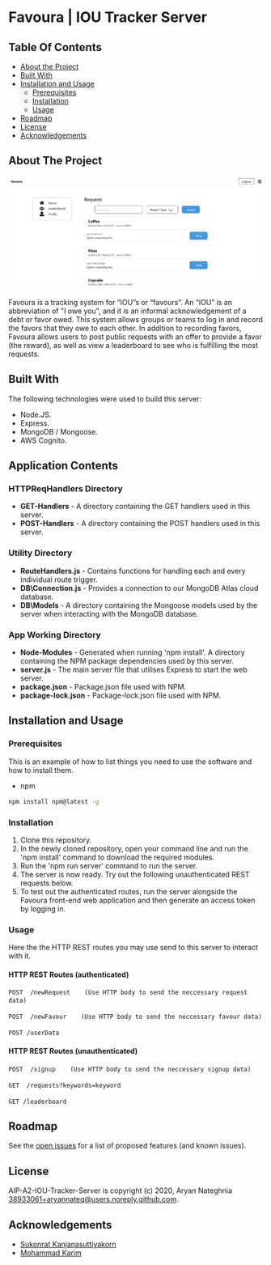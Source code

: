 # Favoura | IOU Tracker Server
## Table Of Contents

* [About the Project](#about-the-project)
* [Built With](#built-with)
* [Installation and Usage](#installation-and-usage)
  * [Prerequisites](#prerequisites)
  * [Installation](#installation)
  * [Usage](#usage)
* [Roadmap](#roadmap)
* [License](#license)
* [Acknowledgements](#acknowledgements)

## About The Project

![Screen Shot](images/screenshot.png)

Favoura is a tracking system for “IOU”s or “favours”. An “IOU” is an abbreviation of "I owe you", and it is an informal acknowledgement of a debt or favor owed. This system allows groups or teams to log in and record the favors that they owe to each other. In addition to recording favors, Favoura allows users to post public requests with an offer to provide a favor (the reward), as well as view a leaderboard to see who is fulfilling the most requests.

## Built With

The following technologies were used to build this server:
* Node.JS.
* Express.
* MongoDB / Mongoose.
* AWS Cognito.

## Application Contents

### HTTPReqHandlers Directory
<ul> 
  <li><b>GET-Handlers</b> - A directory containing the GET handlers used in this server.</li>
  <li><b>POST-Handlers</b> - A directory containing the POST handlers used in this server.</li>
</ul>

### Utility Directory
<ul>
  <li><b>RouteHandlers.js</b> - Contains functions for handling each and every individual route trigger. </li>
  <li><b>DB\Connection.js</b> - Provides a connection to our MongoDB Atlas cloud database.</li>
  <li><b>DB\Models</b> - A directory containing the Mongoose models used by the server when interacting with the MongoDB database.</li>
</ul>
  
### App Working Directory
<ul>
  <li><b>Node-Modules</b> - Generated when running 'npm install'. A directory containing the NPM package dependencies used by this server.</li>
  <li><b>server.js</b> - The main server file that utilises Express to start the web server.</li>
  <li><b>package.json</b> - Package.json file used with NPM.</li>
  <li><b>package-lock.json</b> - Package-lock.json file used with NPM.</li>
</ul>

## Installation and Usage

### Prerequisites

This is an example of how to list things you need to use the software and how to install them.

* npm

```sh
npm install npm@latest -g
```

### Installation
<ol>
  <li>Clone this repository.</li>
  <li>In the newly cloned repository, open your command line and run the 'npm install' command to download the required modules.</li>
  <li>Run the 'npm run server' command to run the server.</li>
  <li>The server is now ready. Try out the following unauthenticated REST requests below.</li>
  <li>To test out the authenticated routes, run the server alongside the Favoura front-end web application and then generate an access token by logging in.</li>
</ol>

### Usage

Here the the HTTP REST routes you may use send to this server to interact with it.

#### HTTP REST Routes (authenticated)

    POST  /newRequest    (Use HTTP body to send the neccessary request data)
    
    POST  /newFavour    (Use HTTP body to send the neccessary favour data)
    
    POST /userData
    

#### HTTP REST Routes (unauthenticated)

    POST  /signup    (Use HTTP body to send the neccessary signup data)
    
    GET  /requests?keywords=keyword
    
    GET /leaderboard
    
## Roadmap

See the [open issues](https://github.com/AryanNateq/AIP-A2-IOU-Tracker-Server/issues) for a list of proposed features (and known issues).

## License

AIP-A2-IOU-Tracker-Server is copyright (c) 2020, Aryan Nateghnia <38933061+aryannateq@users.noreply.github.com>.

## Acknowledgements

* [Sukonrat Kanjanasuttiyakorn](https://github.com/sukonrat)
* [Mohammad Karim](https://github.com/mohammad260)

